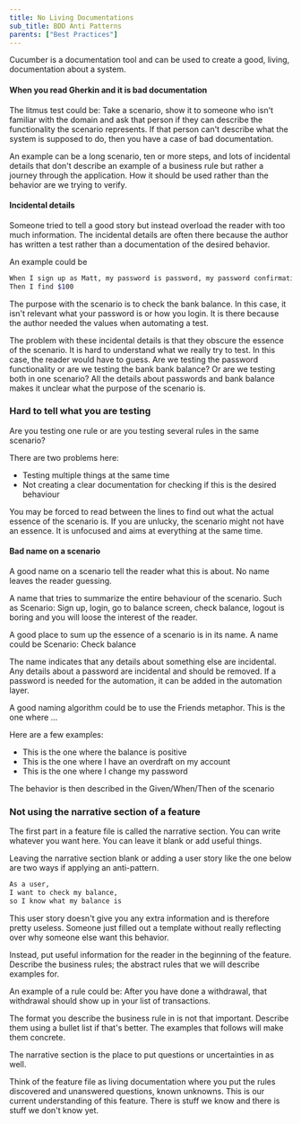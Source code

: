 ```yaml
---
title: No Living Documentations
sub_title: BDD Anti Patterns
parents: ["Best Practices"]
---
```


Cucumber is a documentation tool and can be used to create a good, living, documentation about a system.

#### When you read Gherkin and it is bad documentation
The litmus test could be: Take a scenario, show it to someone who isn't familiar with the domain and ask that person if they can describe the functionality the scenario represents. If that person can't describe what the system is supposed to do, then you have a case of bad documentation.

An example can be a long scenario, ten or more steps, and lots of incidental details that don't describe an example of a business rule but rather a journey through the application. How it should be used rather than the behavior are we trying to verify.

#### Incidental details
Someone tried to tell a good story but instead overload the reader with too much information. The incidental details are often there because the author has written a test rather than a documentation of the desired behavior.

An example could be

```bash
When I sign up as Matt, my password is password, my password confirmation is password, and I check my bank balance
Then I find $100
```

The purpose with the scenario is to check the bank balance. In this case, it isn't relevant what your password is or how you login. It is there because the author needed the values when automating a test.

The problem with these incidental details is that they obscure the essence of the scenario. It is hard to understand what we really try to test. In this case, the reader would have to guess. Are we testing the password functionality or are we testing the bank bank balance? Or are we testing both in one scenario? All the details about passwords and bank balance makes it unclear what the purpose of the scenario is.

### Hard to tell what you are testing
Are you testing one rule or are you testing several rules in the same scenario?

There are two problems here:

* Testing multiple things at the same time
* Not creating a clear documentation for checking if this is the desired behaviour

You may be forced to read between the lines to find out what the actual essence of the scenario is. If you are unlucky, the scenario might not have an essence. It is unfocused and aims at everything at the same time.

#### Bad name on a scenario
A good name on a scenario tell the reader what this is about. No name leaves the reader guessing.

A name that tries to summarize the entire behaviour of the scenario. Such as
Scenario: Sign up, login, go to balance screen, check balance, logout
is boring and you will loose the interest of the reader.

A good place to sum up the essence of a scenario is in its name. A name could be
Scenario: Check balance

The name indicates that any details about something else are incidental. Any details about a password are incidental and should be removed. If a password is needed for the automation, it can be added in the automation layer.

A good naming algorithm could be to use the Friends metaphor. This is the one where ...

Here are a few examples:

* This is the one where the balance is positive
* This is the one where I have an overdraft on my account
* This is the one where I change my password

The behavior is then described in the Given/When/Then of the scenario

### Not using the narrative section of a feature

The first part in a feature file is called the narrative section. You can write whatever you want here. You can leave it blank or add useful things.

Leaving the narrative section blank or adding a user story like the one below are two ways if applying an anti-pattern.

```bash
As a user,
I want to check my balance,
so I know what my balance is
```

This user story doesn't give you any extra information and is therefore pretty useless. Someone just filled out a template without really reflecting over why someone else want this behavior.

Instead, put useful information for the reader in the beginning of the feature. Describe the business rules; the abstract rules that we will describe examples for.

An example of a rule could be:
After you have done a withdrawal, that withdrawal should show up in your list of transactions.

The format you describe the business rule in is not that important. Describe them using a bullet list if that's better. The examples that follows will make them concrete.

The narrative section is the place to put questions or uncertainties in as well.

Think of the feature file as living documentation where you put the rules discovered and unanswered questions, known unknowns. This is our current understanding of this feature. There is stuff we know and there is stuff we don't know yet.
